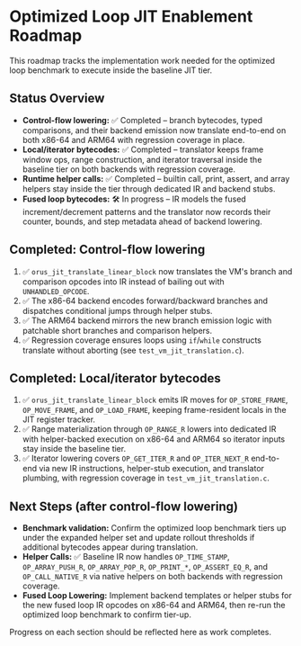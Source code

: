 # Optimized Loop JIT Enablement Roadmap

This roadmap tracks the implementation work needed for the optimized loop benchmark to execute inside the baseline JIT tier.

## Status Overview
- **Control-flow lowering:** ✅ Completed – branch bytecodes, typed comparisons, and their backend emission now translate end-to-end on both x86-64 and ARM64 with regression coverage in place.
- **Local/iterator bytecodes:** ✅ Completed – translator keeps frame window ops, range construction, and iterator traversal inside the baseline tier on both backends with regression coverage.
- **Runtime helper calls:** ✅ Completed – builtin call, print, assert, and array helpers stay inside the tier through dedicated IR and backend stubs.
- **Fused loop bytecodes:** 🛠️ In progress – IR models the fused increment/decrement patterns and the translator now records their counter, bounds, and step metadata ahead of backend lowering.

## Completed: Control-flow lowering
1. ✅ `orus_jit_translate_linear_block` now translates the VM's branch and comparison opcodes into IR instead of bailing out with `UNHANDLED_OPCODE`.
2. ✅ The x86-64 backend encodes forward/backward branches and dispatches conditional jumps through helper stubs.
3. ✅ The ARM64 backend mirrors the new branch emission logic with patchable short branches and comparison helpers.
4. ✅ Regression coverage ensures loops using `if`/`while` constructs translate without aborting (see `test_vm_jit_translation.c`).

## Completed: Local/iterator bytecodes
1. ✅ `orus_jit_translate_linear_block` emits IR moves for `OP_STORE_FRAME`, `OP_MOVE_FRAME`, and `OP_LOAD_FRAME`, keeping frame-resident locals in the JIT register tracker.
2. ✅ Range materialization through `OP_RANGE_R` lowers into dedicated IR with helper-backed execution on x86-64 and ARM64 so iterator inputs stay inside the baseline tier.
3. ✅ Iterator lowering covers `OP_GET_ITER_R` and `OP_ITER_NEXT_R` end-to-end via new IR instructions, helper-stub execution, and translator plumbing, with regression coverage in `test_vm_jit_translation.c`.

## Next Steps (after control-flow lowering)
- **Benchmark validation:** Confirm the optimized loop benchmark tiers up under the expanded helper set and update rollout thresholds if additional bytecodes appear during translation.
- **Helper Calls:** ✅ Baseline IR now handles `OP_TIME_STAMP`, `OP_ARRAY_PUSH_R`, `OP_ARRAY_POP_R`, `OP_PRINT_*`, `OP_ASSERT_EQ_R`, and `OP_CALL_NATIVE_R` via native helpers on both backends with regression coverage.
- **Fused Loop Lowering:** Implement backend templates or helper stubs for the new fused loop IR opcodes on x86-64 and ARM64, then re-run the optimized loop benchmark to confirm tier-up.

Progress on each section should be reflected here as work completes.
